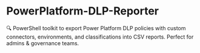 # PowerPlatform-DLP-Reporter
🔍 PowerShell toolkit to export Power Platform DLP policies with custom connectors, environments, and classifications into CSV reports. Perfect for admins &amp; governance teams.
